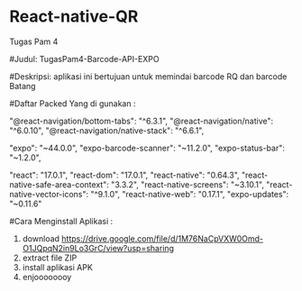 # React-native-QR
Tugas Pam 4

#Judul: 
TugasPam4-Barcode-API-EXPO

#Deskripsi:
aplikasi ini bertujuan untuk memindai barcode RQ dan barcode Batang

#Daftar Packed Yang di gunakan :

"@react-navigation/bottom-tabs": "^6.3.1",
"@react-navigation/native": "^6.0.10",
"@react-navigation/native-stack": "^6.6.1",

"expo": "~44.0.0",
"expo-barcode-scanner": "~11.2.0",
"expo-status-bar": "~1.2.0",

"react": "17.0.1",
"react-dom": "17.0.1",
"react-native": "0.64.3",
"react-native-safe-area-context": "3.3.2",
"react-native-screens": "~3.10.1",
"react-native-vector-icons": "^9.1.0",
"react-native-web": "0.17.1",
"expo-updates": "~0.11.6"

#Cara Menginstall Aplikasi :
1.  download https://drive.google.com/file/d/1M76NaCpVXW0Omd-O1JQpqN2in9Lo3GrC/view?usp=sharing
2.  extract file ZIP
3.  install aplikasi APK
4.  enjoooooooy


